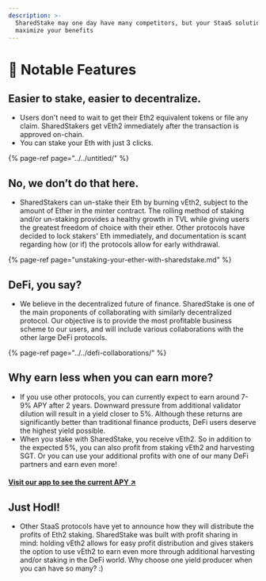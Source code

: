 ```yaml
---
description: >-
  SharedStake may one day have many competitors, but your StaaS solution should
  maximize your benefits
---
```


# 🚀 Notable Features

## **Easier to stake, easier to decentralize.**

* Users don't need to wait to get their Eth2 equivalent tokens or file any claim. SharedStakers get vEth2 immediately after the transaction is approved on-chain. 
* You can stake your Eth with just 3 clicks.

{% page-ref page="../../untitled/" %}

## **No, we don’t do that here.**

* SharedStakers can un-stake their Eth by burning vEth2, subject to the amount of Ether in the minter contract. The rolling method of staking and/or un-staking provides a healthy growth in TVL while giving users the greatest freedom of choice with their ether. Other protocols have decided to lock stakers' Eth immediately, and documentation is scant regarding how \(or if\) the protocols allow for early withdrawal.

{% page-ref page="unstaking-your-ether-with-sharedstake.md" %}

## **DeFi, you say?**

* We believe in the decentralized future of finance. SharedStake is one of the main proponents of collaborating with similarly decentralized protocol. Our objective is to provide the most profitable business scheme to our users, and will include various collaborations with the other large DeFi protocols.

{% page-ref page="../../defi-collaborations/" %}

## **Why earn less when you can earn more?**

* If you use other protocols, you can currently expect to earn around 7-9% APY after 2 years. Downward pressure from additional validator dilution will result in a yield closer to 5%. Although these returns are significantly better than traditional finance products, DeFi users deserve the highest yield possible. 
* When you stake with SharedStake, you receive vEth2. So in addition to the expected 5%, you can also profit from staking vEth2 and harvesting SGT. Or you can use your additional profits with one of our many DeFi partners and earn even more!

#### [Visit our app to see the current APY ↗](https://www.sharedstake.org/earn)

## **Just Hodl!**

* Other StaaS protocols have yet to announce how they will distribute the profits of Eth2 staking. SharedStake was built with profit sharing in mind: holding vEth2 allows for easy profit distribution and gives stakers the option to use vEth2 to earn even more through additional harvesting and/or staking in the DeFi world. Why choose one yield producer when you can have so many? :\)

